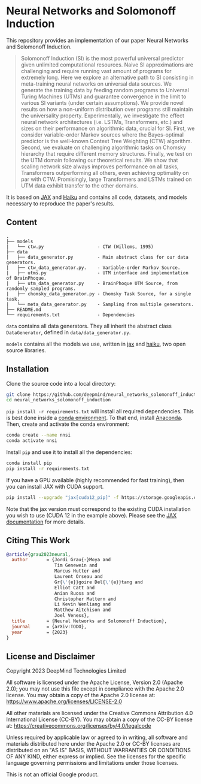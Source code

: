 # Neural Networks and Solomonoff Induction

This repository provides an implementation of our paper Neural Networks and Solomonoff Induction.

>   Solomonoff Induction (SI) is the most powerful universal predictor given unlimited computational resources. Naive SI approximations are challenging and require running vast amount of programs for extremely long. Here we explore an alternative path to SI consisting in meta-training neural networks on universal data sources.
We generate the training data by feeding random programs to Universal Turing Machines (UTMs) and guarantee convergence in the limit to various SI variants (under certain assumptions). We provide novel results on how a non-uniform distribution over programs still maintain the universality property. Experimentally, we investigate the effect neural network architectures (i.e. LSTMs, Transformers, etc.) and sizes on their performance on algorithmic data, crucial for SI. First, we consider variable-order Markov sources where the Bayes-optimal predictor is the well-known Context Tree Weighting (CTW) algorithm.
Second, we evaluate on challenging algorithmic tasks on Chomsky hierarchy that require different memory structures. Finally, we test on the UTM domain following our theoretical results.  We show that scaling network size always improves performance on all tasks, Transformers outperforming all others, even achieving optimality on par with CTW. Promisingly, large Transformers and LSTMs trained on UTM data exhibit transfer to the other domains.

It is based on [JAX](https://jax.readthedocs.io) and [Haiku](https://dm-haiku.readthedocs.io) and contains all code, datasets, and models necessary to reproduce the paper's results.


## Content

```
.
├── models
|   └── ctw.py                    - CTW (Willems, 1995)
├── data
|   ├── data_generator.py         - Main abstract class for our data generators.
|   ├── ctw_data_generator.py.    - Variable-order Markov Source.
|   ├── utms.py                   - UTM interface and implementation of BrainPhoque.
|   ├── utm_data_generator.py     - BrainPhoque UTM Source, from randomly sampled programs.
|   ├── chomsky_data_generator.py - Chomsky Task Source, for a single task.
|   └── meta_data_generator.py    - Sampling from multiple generators.
├── README.md
└── requirements.txt              - Dependencies
```

`data` contains all data generators. They all inherit the abstract class `DataGenerator`, defined in `data/data_generator.py`.

`models` contains all the models we use, written in [jax](https://github.com/google/jax) and [haiku](https://github.com/deepmind/dm-haiku), two open source libraries.


## Installation

Clone the source code into a local directory:
```bash
git clone https://github.com/deepmind/neural_networks_solomonoff_induction.git
cd neural_networks_solomonoff_induction
```

`pip install -r requirements.txt` will install all required dependencies.
This is best done inside a [conda environment](https://www.anaconda.com/).
To that end, install [Anaconda](https://www.anaconda.com/download#downloads).
Then, create and activate the conda environment:
```bash
conda create --name nnsi
conda activate nnsi
```

Install `pip` and use it to install all the dependencies:
```bash
conda install pip
pip install -r requirements.txt
```

If you have a GPU available (highly recommended for fast training), then you can install JAX with CUDA support.
```bash
pip install --upgrade "jax[cuda12_pip]" -f https://storage.googleapis.com/jax-releases/jax_cuda_releases.html
```
Note that the jax version must correspond to the existing CUDA installation you wish to use (CUDA 12 in the example above).
Please see the [JAX documentation](https://github.com/google/jax#installation) for more details.


## Citing This Work

```bibtex
@article{grau2023neural,
  author       = {Jordi Grau{-}Moya and
                  Tim Genewein and
                  Marcus Hutter and
                  Laurent Orseau and
                  Gr{\'{e}}goire Del{\'{e}}tang and
                  Elliot Catt and
                  Anian Ruoss and
                  Christopher Mattern and
                  Li Kevin Wenliang and
                  Matthew Aitchison and
                  Joel Veness},
  title        = {Neural Networks and Solomonoff Induction},
  journal      = {arXiv:TODO},
  year         = {2023}
}
```


## License and Disclaimer

Copyright 2023 DeepMind Technologies Limited

All software is licensed under the Apache License, Version 2.0 (Apache 2.0);
you may not use this file except in compliance with the Apache 2.0 license.
You may obtain a copy of the Apache 2.0 license at:
https://www.apache.org/licenses/LICENSE-2.0

All other materials are licensed under the Creative Commons Attribution 4.0
International License (CC-BY). You may obtain a copy of the CC-BY license at:
https://creativecommons.org/licenses/by/4.0/legalcode

Unless required by applicable law or agreed to in writing, all software and
materials distributed here under the Apache 2.0 or CC-BY licenses are
distributed on an "AS IS" BASIS, WITHOUT WARRANTIES OR CONDITIONS OF ANY KIND,
either express or implied. See the licenses for the specific language governing
permissions and limitations under those licenses.

This is not an official Google product.
